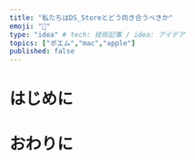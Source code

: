 ```yaml
---
title: "私たちはDS_Storeとどう向き合うべきか"
emoji: "🧺"
type: "idea" # tech: 技術記事 / idea: アイデア
topics: ["ポエム","mac","apple"]
published: false
---
```


# はじめに

# おわりに